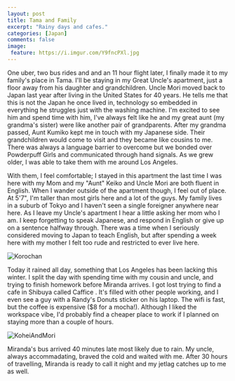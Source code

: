 ```yaml
---
layout: post
title: Tama and Family
excerpt: "Rainy days and cafes."
categories: [Japan]
comments: false
image:
 feature: https://i.imgur.com/Y9fncPXl.jpg
---
```


One uber, two bus rides and and an 11 hour flight later, I finally made it to my family's place in Tama. I'll be staying in my Great Uncle's apartment, just a floor away from his daughter and grandchildren. Uncle Mori moved back to Japan last year after living in the United States for 40 years. He tells me that this is not the Japan he once lived in, technology so embedded in everything he struggles just with the washing machine. I'm excited to see him and spend time with him, I've always felt like he and my great aunt (my grandma's sister) were like another pair of grandparents. After my grandma passed, Aunt Kumiko kept me in touch with my Japanese side. Their grandchildren would come to visit and they became like cousins to me. There was always a language barrier to overcome but we bonded over Powderpuff Girls and communicated through hand signals. As we grew older, I was able to take them with me around Los Angeles.

With them, I feel comfortable; I stayed in this apartment the last time I was here with my Mom and my "Aunt" Keiko and Uncle Mori are both fluent in English. When I wander outside of the apartment though, I feel out of place. At 5'7", I'm taller than most girls here and a lot of the guys. My family lives in a suburb of Tokyo and I haven't seen a single foreigner anywhere near here. As I leave my Uncle's apartment I hear a little asking her mom who I am. I keep forgetting to speak Japanese, and respond in English or give up on a sentence halfway through. There was a time when I seriously considered moving to Japan to teach English, but after spending a week here with my mother I felt too rude and restricted to ever live here.

![Korochan](https://i.imgur.com/DE0HOV3l.jpg)


Today it rained all day, something that Los Angeles has been lacking this winter. I split the day with spending time with my cousin and uncle, and trying to finish homework before Miranda arrives. I got lost trying to find a cafe in Shibuya called Caffice . It's filled with other people working, and I even see a guy with a Randy's Donuts sticker on his laptop. The wifi is fast, but the coffee is expensive ($8 for a mocha!). Although I liked the workspace vibe, I'd probably find a cheaper place to work if I planned on staying more than a couple of hours.

![KoheiAndMori](https://i.imgur.com/Rnwpy2ql.jpg)

Miranda's bus arrived 40 minutes late most likely due to rain. My uncle, always accommadating, braved the cold and waited with me. After 30 hours of travelling, Miranda is ready to call it night and my jetlag catches up to me as well.
